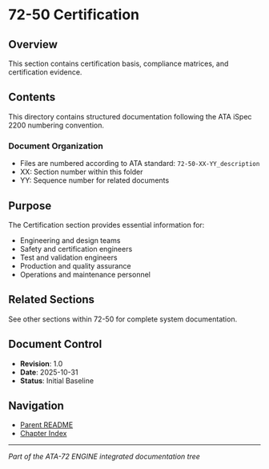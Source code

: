 # 72-50 Certification

## Overview
This section contains certification basis, compliance matrices, and certification evidence.

## Contents
This directory contains structured documentation following the ATA iSpec 2200 numbering convention.

### Document Organization
- Files are numbered according to ATA standard: `72-50-XX-YY_description`
- XX: Section number within this folder
- YY: Sequence number for related documents

## Purpose
The Certification section provides essential information for:
- Engineering and design teams
- Safety and certification engineers
- Test and validation engineers
- Production and quality assurance
- Operations and maintenance personnel

## Related Sections
See other sections within 72-50 for complete system documentation.

## Document Control
- **Revision**: 1.0
- **Date**: 2025-10-31
- **Status**: Initial Baseline

## Navigation
- [Parent README](../README.md)
- [Chapter Index](../../INDEX.md)

---
*Part of the ATA-72 ENGINE integrated documentation tree*
